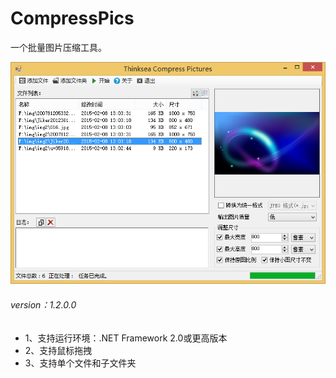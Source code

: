 # CompressPics
一个批量图片压缩工具。

![demo.png](demo.png)

###### version：1.2.0.0
+ 1、支持运行环境：.NET Framework 2.0或更高版本
+ 2、支持鼠标拖拽
+ 3、支持单个文件和子文件夹
